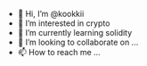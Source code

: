 - 👋 Hi, I’m @kookkii
- 👀 I’m interested in crypto
- 🌱 I’m currently learning solidity
- 💞️ I’m looking to collaborate on ...
- 📫 How to reach me ...

<!---
kookkii/kookkii is a ✨ special ✨ repository because its `README.md` (this file) appears on your GitHub profile.
You can click the Preview link to take a look at your changes.
--->
